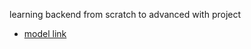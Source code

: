 learning backend from scratch to advanced with project

- [model link]('https://app.eraser.io/workspace/YtPqZ1VogxGy1jzIDkzj')